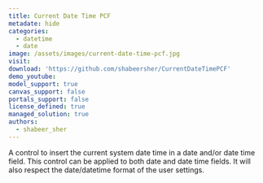 ```yaml
---
title: Current Date Time PCF
metadate: hide
categories:
  - datetime
  - date
image: /assets/images/current-date-time-pcf.jpg
visit: 
download: 'https://github.com/shabeersher/CurrentDateTimePCF'
demo_youtube: 
model_support: true
canvas_support: false
portals_support: false
license_defined: true
managed_solution: true
authors:
  - shabeer_sher
---
```

A control to insert the current system date time in a date and/or date time field. This control can be applied to both date and date time fields. It will also respect the date/datetime format of the user settings.
